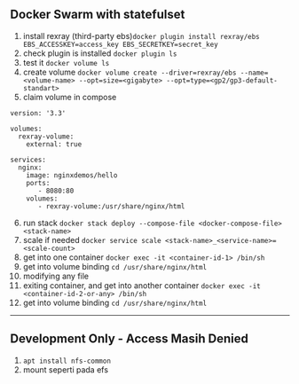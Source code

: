 Docker Swarm with statefulset
---

1. install rexray (third-party ebs)`docker plugin install rexray/ebs EBS_ACCESSKEY=access_key EBS_SECRETKEY=secret_key`
2. check plugin is installed `docker plugin ls`
3. test it `docker volume ls`
4. create volume `docker volume create --driver=rexray/ebs --name=<volume-name> --opt=size=<gigabyte> --opt=type=<gp2/gp3-default-standart>`
5. claim volume in compose
```
version: '3.3'

volumes:
  rexray-volume:
    external: true

services:
  nginx:
    image: nginxdemos/hello
    ports:
       - 8080:80
    volumes:
       - rexray-volume:/usr/share/nginx/html
```

6. run stack `docker stack deploy --compose-file <docker-compose-file> <stack-name>`
7. scale if needed `docker service scale <stack-name>_<service-name>=<scale-count>`
8. get into one container `docker exec -it <container-id-1> /bin/sh`
9. get into volume binding `cd /usr/share/nginx/html`
10. modifying any file
11. exiting container, and get into another container `docker exec -it <container-id-2-or-any> /bin/sh`
12. get into volume binding `cd /usr/share/nginx/html`


---
Development Only - Access Masih Denied
---
1. `apt install nfs-common`
2. mount seperti pada efs
